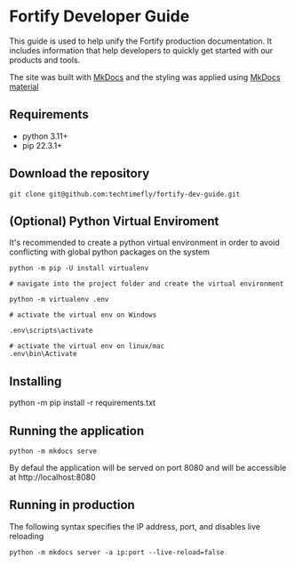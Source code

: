 
# Fortify Developer Guide

This guide is used to help unify the Fortify production documentation.
It includes information that help developers to quickly get started with our products and tools.

The site was built with [MkDocs](https://www.mkdocs.org/) and the styling was applied using [MkDocs  material](https://squidfunk.github.io/mkdocs-material/)

## Requirements
- python 3.11+
- pip 22.3.1+

## Download the repository

```
git clone git@github.com:techtimefly/fortify-dev-guide.git
```

## (Optional) Python Virtual Enviroment
It's recommended to create a python virtual environment in order to avoid conflicting with global python packages on the system

```
python -m pip -U install virtualenv

# navigate into the project folder and create the virtual environment

python -m virtualenv .env

# activate the virtual env on Windows

.env\scripts\activate

# activate the virtual env on linux/mac
.env\bin\Activate

```
## Installing
python -m pip install -r requirements.txt

## Running the application

```
python -m mkdocs serve
```

By defaul the application will be served on port 8080 and will be accessible at http://localhost:8080


## Running in production

The following syntax specifies the IP address, port, and disables live reloading

```
python -m mkdocs server -a ip:port --live-reload=false
```

